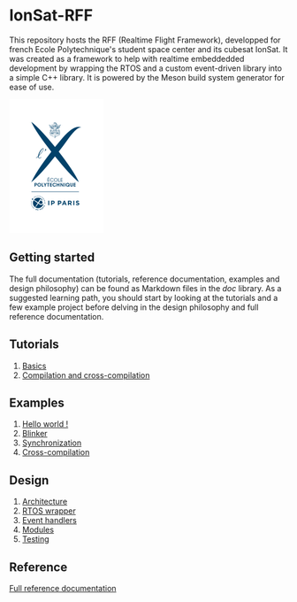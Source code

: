 # IonSat-RFF
This repository hosts the RFF (Realtime Flight Framework), developped for french Ecole Polytechnique's student space center and its cubesat IonSat. It was created as a framework to help with realtime embeddedded development by wrapping the RTOS and a custom event-driven library into a simple C++ library. It is powered by the Meson build system generator for ease of use. 

![Polytechnique logo](doc/logo.png) 

## Getting started

The full documentation (tutorials, reference documentation, examples and design philosophy) can be found as Markdown files in the *doc* library. As a suggested learning path, you should start by looking at the tutorials and a few example project before delving in the design philosophy and full reference documentation. 


## Tutorials

1) [Basics](doc/tutorials/basics.md)
2) [Compilation and cross-compilation](doc/tutorials/compilation.md)


## Examples

1) [Hello world !](doc/examples/hello/hello.md)
2) [Blinker](doc/examples/blinker/blinker.md)
3) [Synchronization](doc/examples/synchronization/synchronization.md)
4) [Cross-compilation](doc/examples/cross-compilations/cross-compilation.md)

## Design

1) [Architecture](doc/design/architecture.md)
2) [RTOS wrapper](doc/design/RTOS.md)
3) [Event handlers](doc/design/event-handlers.md)
4) [Modules](doc/design/modules.md)
5) [Testing](doc/design/testing.md)

## Reference

[Full reference documentation](doc/reference/html/index.html)